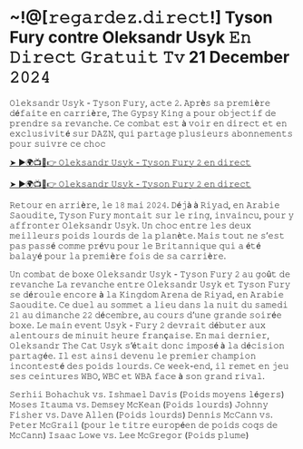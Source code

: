 <h1>~!@[𝚛𝚎𝚐𝚊𝚛𝚍𝚎𝚣.𝚍𝚒𝚛𝚎𝚌𝚝!] Tyson Fury contre Oleksandr Usyk 𝙴𝚗 𝙳𝚒𝚛𝚎𝚌𝚝 𝙶𝚛𝚊𝚝𝚞𝚒𝚝 𝚃𝚟 21 December 𝟸𝟶𝟸𝟺</h1>

𝙾𝚕𝚎𝚔𝚜𝚊𝚗𝚍𝚛 𝚄𝚜𝚢𝚔 - 𝚃𝚢𝚜𝚘𝚗 𝙵𝚞𝚛𝚢, 𝚊𝚌𝚝𝚎 𝟸. 𝙰𝚙𝚛è𝚜 𝚜𝚊 𝚙𝚛𝚎𝚖𝚒è𝚛𝚎 𝚍é𝚏𝚊𝚒𝚝𝚎 𝚎𝚗 𝚌𝚊𝚛𝚛𝚒è𝚛𝚎, 𝚃𝚑𝚎 𝙶𝚢𝚙𝚜𝚢 𝙺𝚒𝚗𝚐 𝚊 𝚙𝚘𝚞𝚛 𝚘𝚋𝚓𝚎𝚌𝚝𝚒𝚏 𝚍𝚎 𝚙𝚛𝚎𝚗𝚍𝚛𝚎 𝚜𝚊 𝚛𝚎𝚟𝚊𝚗𝚌𝚑𝚎. 𝙲𝚎 𝚌𝚘𝚖𝚋𝚊𝚝 𝚎𝚜𝚝 à 𝚟𝚘𝚒𝚛 𝚎𝚗 𝚍𝚒𝚛𝚎𝚌𝚝 𝚎𝚝 𝚎𝚗 𝚎𝚡𝚌𝚕𝚞𝚜𝚒𝚟𝚒𝚝é 𝚜𝚞𝚛 𝙳𝙰𝚉𝙽, 𝚚𝚞𝚒 𝚙𝚊𝚛𝚝𝚊𝚐𝚎 𝚙𝚕𝚞𝚜𝚒𝚎𝚞𝚛𝚜 𝚊𝚋𝚘𝚗𝚗𝚎𝚖𝚎𝚗𝚝𝚜 𝚙𝚘𝚞𝚛 𝚜𝚞𝚒𝚟𝚛𝚎 𝚌𝚎 𝚌𝚑𝚘𝚌

[➤ ►🌍📺📱👉 𝙾𝚕𝚎𝚔𝚜𝚊𝚗𝚍𝚛 𝚄𝚜𝚢𝚔 - 𝚃𝚢𝚜𝚘𝚗 𝙵𝚞𝚛𝚢 𝟸 𝚎𝚗 𝚍𝚒𝚛𝚎𝚌𝚝](https://t.co/o88nIGoYU5)

[➤ ►🌍📺📱👉 𝙾𝚕𝚎𝚔𝚜𝚊𝚗𝚍𝚛 𝚄𝚜𝚢𝚔 - 𝚃𝚢𝚜𝚘𝚗 𝙵𝚞𝚛𝚢 𝟸 𝚎𝚗 𝚍𝚒𝚛𝚎𝚌𝚝](https://t.co/o88nIGoYU5)

𝚁𝚎𝚝𝚘𝚞𝚛 𝚎𝚗 𝚊𝚛𝚛𝚒è𝚛𝚎, 𝚕𝚎 𝟷𝟾 𝚖𝚊𝚒 𝟸𝟶𝟸𝟺. 𝙳é𝚓à à 𝚁𝚒𝚢𝚊𝚍, 𝚎𝚗 𝙰𝚛𝚊𝚋𝚒𝚎 𝚂𝚊𝚘𝚞𝚍𝚒𝚝𝚎, 𝚃𝚢𝚜𝚘𝚗 𝙵𝚞𝚛𝚢 𝚖𝚘𝚗𝚝𝚊𝚒𝚝 𝚜𝚞𝚛 𝚕𝚎 𝚛𝚒𝚗𝚐, 𝚒𝚗𝚟𝚊𝚒𝚗𝚌𝚞, 𝚙𝚘𝚞𝚛 𝚢 𝚊𝚏𝚏𝚛𝚘𝚗𝚝𝚎𝚛 𝙾𝚕𝚎𝚔𝚜𝚊𝚗𝚍𝚛 𝚄𝚜𝚢𝚔. 𝚄𝚗 𝚌𝚑𝚘𝚌 𝚎𝚗𝚝𝚛𝚎 𝚕𝚎𝚜 𝚍𝚎𝚞𝚡 𝚖𝚎𝚒𝚕𝚕𝚎𝚞𝚛𝚜 𝚙𝚘𝚒𝚍𝚜 𝚕𝚘𝚞𝚛𝚍𝚜 𝚍𝚎 𝚕𝚊 𝚙𝚕𝚊𝚗è𝚝𝚎. 𝙼𝚊𝚒𝚜 𝚝𝚘𝚞𝚝 𝚗𝚎 𝚜’𝚎𝚜𝚝 𝚙𝚊𝚜 𝚙𝚊𝚜𝚜é 𝚌𝚘𝚖𝚖𝚎 𝚙𝚛é𝚟𝚞 𝚙𝚘𝚞𝚛 𝚕𝚎 𝙱𝚛𝚒𝚝𝚊𝚗𝚗𝚒𝚚𝚞𝚎 𝚚𝚞𝚒 𝚊 é𝚝é 𝚋𝚊𝚕𝚊𝚢é 𝚙𝚘𝚞𝚛 𝚕𝚊 𝚙𝚛𝚎𝚖𝚒è𝚛𝚎 𝚏𝚘𝚒𝚜 𝚍𝚎 𝚜𝚊 𝚌𝚊𝚛𝚛𝚒è𝚛𝚎.

𝚄𝚗 𝚌𝚘𝚖𝚋𝚊𝚝 𝚍𝚎 𝚋𝚘𝚡𝚎 𝙾𝚕𝚎𝚔𝚜𝚊𝚗𝚍𝚛 𝚄𝚜𝚢𝚔 - 𝚃𝚢𝚜𝚘𝚗 𝙵𝚞𝚛𝚢 𝟸 𝚊𝚞 𝚐𝚘û𝚝 𝚍𝚎 𝚛𝚎𝚟𝚊𝚗𝚌𝚑𝚎
𝙻𝚊 𝚛𝚎𝚟𝚊𝚗𝚌𝚑𝚎 𝚎𝚗𝚝𝚛𝚎 𝙾𝚕𝚎𝚔𝚜𝚊𝚗𝚍𝚛 𝚄𝚜𝚢𝚔 𝚎𝚝 𝚃𝚢𝚜𝚘𝚗 𝙵𝚞𝚛𝚢 𝚜𝚎 𝚍é𝚛𝚘𝚞𝚕𝚎 𝚎𝚗𝚌𝚘𝚛𝚎 à 𝚕𝚊 𝙺𝚒𝚗𝚐𝚍𝚘𝚖 𝙰𝚛𝚎𝚗𝚊 𝚍𝚎 𝚁𝚒𝚢𝚊𝚍, 𝚎𝚗 𝙰𝚛𝚊𝚋𝚒𝚎 𝚂𝚊𝚘𝚞𝚍𝚒𝚝𝚎. 𝙲𝚎 𝚍𝚞𝚎𝚕 𝚊𝚞 𝚜𝚘𝚖𝚖𝚎𝚝 𝚊 𝚕𝚒𝚎𝚞 𝚍𝚊𝚗𝚜 𝚕𝚊 𝚗𝚞𝚒𝚝 𝚍𝚞 𝚜𝚊𝚖𝚎𝚍𝚒 𝟸𝟷 𝚊𝚞 𝚍𝚒𝚖𝚊𝚗𝚌𝚑𝚎 𝟸𝟸 𝚍é𝚌𝚎𝚖𝚋𝚛𝚎, 𝚊𝚞 𝚌𝚘𝚞𝚛𝚜 𝚍’𝚞𝚗𝚎 𝚐𝚛𝚊𝚗𝚍𝚎 𝚜𝚘𝚒𝚛é𝚎 𝚋𝚘𝚡𝚎. 𝙻𝚎 𝚖𝚊𝚒𝚗 𝚎𝚟𝚎𝚗𝚝 𝚄𝚜𝚢𝚔 - 𝙵𝚞𝚛𝚢 𝟸 𝚍𝚎𝚟𝚛𝚊𝚒𝚝 𝚍é𝚋𝚞𝚝𝚎𝚛 𝚊𝚞𝚡 𝚊𝚕𝚎𝚗𝚝𝚘𝚞𝚛𝚜 𝚍𝚎 𝚖𝚒𝚗𝚞𝚒𝚝 𝚑𝚎𝚞𝚛𝚎 𝚏𝚛𝚊𝚗ç𝚊𝚒𝚜𝚎. 𝙴𝚗 𝚖𝚊𝚒 𝚍𝚎𝚛𝚗𝚒𝚎𝚛, 𝙾𝚕𝚎𝚔𝚜𝚊𝚗𝚍𝚛 𝚃𝚑𝚎 𝙲𝚊𝚝 𝚄𝚜𝚢𝚔 𝚜’é𝚝𝚊𝚒𝚝 𝚍𝚘𝚗𝚌 𝚒𝚖𝚙𝚘𝚜é à 𝚕𝚊 𝚍é𝚌𝚒𝚜𝚒𝚘𝚗 𝚙𝚊𝚛𝚝𝚊𝚐é𝚎. 𝙸𝚕 𝚎𝚜𝚝 𝚊𝚒𝚗𝚜𝚒 𝚍𝚎𝚟𝚎𝚗𝚞 𝚕𝚎 𝚙𝚛𝚎𝚖𝚒𝚎𝚛 𝚌𝚑𝚊𝚖𝚙𝚒𝚘𝚗 𝚒𝚗𝚌𝚘𝚗𝚝𝚎𝚜𝚝é 𝚍𝚎𝚜 𝚙𝚘𝚒𝚍𝚜 𝚕𝚘𝚞𝚛𝚍𝚜. 𝙲𝚎 𝚠𝚎𝚎𝚔-𝚎𝚗𝚍, 𝚒𝚕 𝚛𝚎𝚖𝚎𝚝 𝚎𝚗 𝚓𝚎𝚞 𝚜𝚎𝚜 𝚌𝚎𝚒𝚗𝚝𝚞𝚛𝚎𝚜 𝚆𝙱𝙾, 𝚆𝙱𝙲 𝚎𝚝 𝚆𝙱𝙰 𝚏𝚊𝚌𝚎 à 𝚜𝚘𝚗 𝚐𝚛𝚊𝚗𝚍 𝚛𝚒𝚟𝚊𝚕.

𝚂𝚎𝚛𝚑𝚒𝚒 𝙱𝚘𝚑𝚊𝚌𝚑𝚞𝚔 𝚟𝚜. 𝙸𝚜𝚑𝚖𝚊𝚎𝚕 𝙳𝚊𝚟𝚒𝚜 (𝙿𝚘𝚒𝚍𝚜 𝚖𝚘𝚢𝚎𝚗𝚜 𝚕é𝚐𝚎𝚛𝚜)
𝙼𝚘𝚜𝚎𝚜 𝙸𝚝𝚊𝚞𝚖𝚊 𝚟𝚜. 𝙳𝚎𝚖𝚜𝚎𝚢 𝙼𝚌𝙺𝚎𝚊𝚗 (𝙿𝚘𝚒𝚍𝚜 𝚕𝚘𝚞𝚛𝚍𝚜)
𝙹𝚘𝚑𝚗𝚗𝚢 𝙵𝚒𝚜𝚑𝚎𝚛 𝚟𝚜. 𝙳𝚊𝚟𝚎 𝙰𝚕𝚕𝚎𝚗 (𝙿𝚘𝚒𝚍𝚜 𝚕𝚘𝚞𝚛𝚍𝚜)
𝙳𝚎𝚗𝚗𝚒𝚜 𝙼𝚌𝙲𝚊𝚗𝚗 𝚟𝚜. 𝙿𝚎𝚝𝚎𝚛 𝙼𝚌𝙶𝚛𝚊𝚒𝚕 (𝚙𝚘𝚞𝚛 𝚕𝚎 𝚝𝚒𝚝𝚛𝚎 𝚎𝚞𝚛𝚘𝚙é𝚎𝚗 𝚍𝚎 𝚙𝚘𝚒𝚍𝚜 𝚌𝚘𝚚𝚜 𝚍𝚎 𝙼𝚌𝙲𝚊𝚗𝚗)
𝙸𝚜𝚊𝚊𝚌 𝙻𝚘𝚠𝚎 𝚟𝚜. 𝙻𝚎𝚎 𝙼𝚌𝙶𝚛𝚎𝚐𝚘𝚛 (𝙿𝚘𝚒𝚍𝚜 𝚙𝚕𝚞𝚖𝚎)
